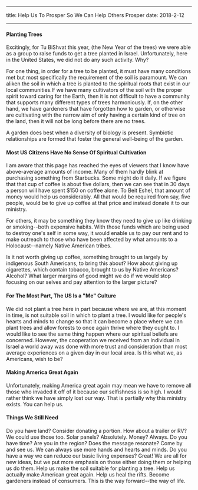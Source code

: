 ___
title: Help Us To Prosper So We Can Help Others Prosper
date: 2018-2-12
___

#### Planting Trees

Excitingly, for Tu BiShvat this year, (the New Year of the trees) we were able as a group to raise funds to get a tree planted in Israel. Unfortunately, here in the United States, we did not do any such activity. Why?

For one thing, in order for a tree to be planted, it must have many conditions met but most specifically the requirement of the soil is paramount. We can aliken the soil in which a tree is planted to the spiritual roots that exist in our local communities.If we have many cultivators of the soil with the proper spirit toward caring for the Earth, then it is not difficult to have a community that supports many different types of trees harmoniously. If, on the other hand, we have gardeners that have forgotten how to garden, or otherwise are cultivating with the narrow aim of only having a certain kind of tree on the land, then it will not be long before there are no trees. 

A garden does best when a diversity of biology is present. Symbiotic relationships are formed that foster the general well-being of the garden.


#### Most US Citizens Have No Sense Of Spiritual Cultivation

I am aware that this page has reached the eyes of viewers that I know have above-average amounts of income. Many of them hardly blink at purchasing something from Starbucks. Some might do it daily. If we figure that that cup of coffee is about five dollars, then we can see that in 30 days a person will have spent $150 on coffee alone. To Beit Eshel, that amount of money would help us considerably. All that would be required from say, five people, would be to give up coffee at that price and instead donate it to our ministry. 

For others, it may be something they know they need to give up like drinking or smoking--both expensive habits. With those funds which are being used to destroy one's self in some way, it would enable us to pay our rent and to make outreach to those who have been affected by what amounts to a Holocaust--namely Native American tribes. 

Is it not worth giving up coffee, something brought to us largely by indigenous South Americans, to bring this about? How about giving up cigarettes, which contain tobacco, brought to us by Native Americans? Alcohol? What larger margins of good might we do if we would stop focusing on our selves and pay attention to the larger picture?

#### For The Most Part, The US Is a "Me" Culture

We did not plant a tree here in part because where we are, at this moment in time, is not suitable soil in which to plant a tree. I would like for people's hearts and minds to change so that it can become a place where we can plant trees and allow forests to once again thrive where they ought to. I would like to see the same thing happen where our spiritual beliefs are concerned. However, the cooperation we received from an individual in Israel a world away was done with more trust and consideration than most average experiences on a given day in our local area. Is this what we, as Americans, wish to be?

#### Making America Great Again

Unfortunately, making America great again may mean we have to remove all those who invaded it off of it because our selfishness is so high. I would rather think we have simply lost our way. That is partially why this ministry exists. You can help us.

#### Things We Still Need

Do you have land? Consider donating a portion. How about a trailer or RV? We could use those too. Solar panels? Absolutely. Money? Always. Do you have time? Are you in the region? Does the message resonate? Come by and see us. We can always use more hands and hearts and minds. Do you have a way we can reduce our basic living expenses? Great! We are all for new ideas, but we put more emphasis on those either doing them or helping us do them. Help us make the soil suitable for planting a tree. Help us actually make American great again. Help us heal the rifts. Become gardeners instead of consumers. This is the way forward--the way of life. 
